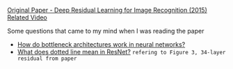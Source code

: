 [Original Paper - Deep Residual Learning for Image Recognition (2015)](https://arxiv.org/abs/1512.03385)  
[Related Video](https://www.youtube.com/watch?v=DkNIBBBvcPs&ab_channel=AladdinPersson)

Some questions that came to my mind when I was reading the paper

- [How do bottleneck architectures work in neural networks?](https://stats.stackexchange.com/questions/205150/how-do-bottleneck-architectures-work-in-neural-networks)
- [What does dotted line mean in ResNet?](https://stats.stackexchange.com/questions/457787/what-does-dotted-line-mean-in-resnet) `refering to Figure 3, 34-layer residual from paper`
